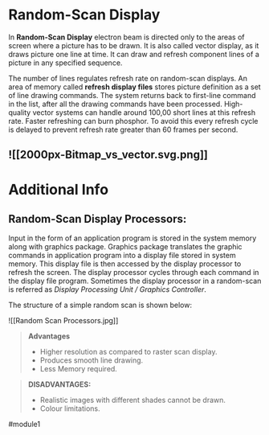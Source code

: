 # Random-Scan Display
In **Random-Scan Display** electron beam is directed only to the areas of screen where a picture has to be drawn. It is also called vector display, as it draws picture one line at time. It can draw and refresh component lines of a picture in any specified sequence.

The number of lines regulates refresh rate on random-scan displays. An area of memory called **refresh display files** stores picture definition as a set of line drawing commands. The system returns back to first-line command in the list, after all the drawing commands have been processed. High-quality vector systems can handle around 100,00 short lines at this refresh rate. Faster refreshing can burn phosphor. To avoid this every refresh cycle is delayed to prevent refresh rate greater than 60 frames per second.


![[2000px-Bitmap_vs_vector.svg.png]]
---
# Additional Info

## Random-Scan Display Processors:  
Input in the form of an application program is stored in the system memory along with graphics package. Graphics package translates the graphic commands in application program into a display file stored in system memory. This display file is then accessed by the display processor to refresh the screen. The display processor cycles through each command in the display file program. Sometimes the display processor in a random-scan is referred as _Display Processing Unit / Graphics Controller_.

The structure of a simple random scan is shown below:

![[Random Scan Processors.jpg]]

> **Advantages**
> 
>-  Higher resolution as compared to raster scan display.
> -   Produces smooth line drawing.
> -   Less Memory required.
>  

>**DISADVANTAGES:**
>
>-   Realistic images with different shades cannot be drawn.
>-   Colour limitations.

#module1


